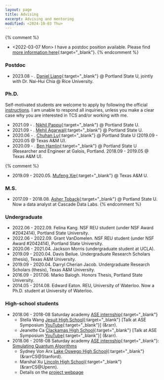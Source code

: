 ```yaml
---
layout: page
title: Advising
excerpt: Advising and mentoring
modified: <2024-10-03 Thu>
---
```


{% comment %}
* <2022-03-07 Mon> I have a postdoc position
    available. Please find [more information here]({{base}}/files/docs/recruit_fangsong.pdf){:target="_blank"}. 
{% endcomment %}


### Postdoc
*  2023.08 - . [Daniel Liang](https://daniel-you-liang.github.io/){:target="_blank"} @ Portland State U, jointly with Dr. Nai-Hui Chia @ Rice University. 

### Ph.D. 

Self-motivated students are welcome to apply by following the official
[instructions](https://www.pdx.edu/computer-science/graduate-admission). I
am unable to respond all inquiries, unless you make a clear case why
you are interested in TCS and/or working with me.

*  2021.09 - . [Nikhil Pappu](http://nikhilpappu.info/){:target="_blank"} @ Portland State U. 
*  2021.09 - . [Mehil Agarwal](https://mehil.info/){:target="_blank"} @ Portland State U. 
*  2020.06 - . [Chuhan Lu](https://chuhanlu.github.io/){:target="_blank"} @ Portland State U (2019.09 - 2020.05 @ Texas A&M U).
*  2020.09 - . [Ben Hamlin](){:target="_blank"} @ Portland State U (Researcher and Engineer at Galois, Portland. 2018.09 - 2019.05 @ Texas A&M U).

{% comment %}
*  2019.09 - 2020.05. [Mufeng Xie](){:target="_blank"} @ Texas A&M U.

### M.S. 

*  2017.09 - 2018.08. [Asher Toback](https://www.linkedin.com/in/asher-toback-92a201133){:target="_blank"} @ Portland State U. Now a data analyst at Cascade Data Labs. 
{% endcomment %}

### Undergraduate 
* 2022.06 - 2022.09. Felina Kang. NSF REU student (under NSF Award #2042414),  Portland State University.
* 2022.06 - 2022.09. Grant VanDomelen. NSF REU student (under NSF Award #2042414),
  Portland State University.
* 2020.06 - 2021.04. Jackson Morris (undergraduate student at UCLA). 
* 2019.09 -  2020.04. Davis Beilue. Undergraduate Research Scholars (thesis), Texas A&M University. 
* 2019.09 -  2020.04. Darryl Cherian Jacob. Undergraduate Research Scholars (thesis), Texas A&M University. 
* 2016.09 - 2017.06. Marko Balogh. Honors Thesis, Portland State University.
* 2014.05 - 2014.08. Edward Eaton. REU, University of Waterloo. Now a
Ph.D. student at University of Waterloo.

### High-school students
* 2018.06 - 2018-08 Saturday academy [ASE internship](https://www.saturdayacademy.org/ase){:target="_blank"}
   *  Stella Wang [Jesuit High School](https://www.jesuitportland.org/){:target="_blank"} [Talk at ASE Symposium [YouTube](https://youtu.be/fnzCSRMu5OE?si=ZGyMN_v7OJfnfrcE&t=5463){:target="_blank"}] (&rarr).
   *  Jeanette Ca [Clackamas High School](https://chs.nclack.k12.or.us/){:target="_blank"} [Talk at ASE Symposium [YouTube](https://youtu.be/6WAUJL9ZgbA?si=RYz_ahHxU1ZWwkid&t=5587){:target="_blank"}] (&rarr).
* 2018.06 - 2018-08 Saturday academy [ASE internship](https://www.saturdayacademy.org/ase){:target="_blank"}: [Simulating Quantum Algorithms](https://www.saturdayacademy.org/simulating-quantum-algorithms-quantum-cloud-platforms)
   *  Sydney Von Arx [Lake Oswego High School](https://www.losdschools.org/site/Default.aspx?PageID=25){:target="_blank"} (&rarrCS@Stanford).
   *  Marshal Xu [Lincoln High School](https://www.pps.net/Domain/136){:target="_blank"} (&rarrCS@Upenn).
   *  Details on the [project webpage]({{base}}/teaching/su18ase/)
   
